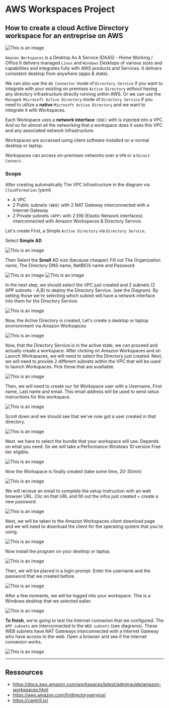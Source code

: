# AWS Workspaces Project

## How to create a cloud Active Directory workspace for an entreprise on AWS

![This is an image](https://github.com/stanleycharles/AWS/blob/main/AWS%20Workspaces%20Project/AWS%20Workspaces%20Diagram.png)

`Amazon Workspaces` is a Desktop As A Service (DAAS) - Home Working / Office
It delivers managed `Linux` and `Windows` Desktops of various sizes and capabilities and integrates fully with AWS products and Services. It delivers consistent desktop from anywhere (apps & state).

We can also use the ``AD Connector`` mode of ``Directory Service`` if you want to integrate with your existing on premises ``Active Directory`` without having any directory infrastructure directly running within AWS. Or we can use the ``Managed Microsoft Active Directory`` mode of ``Directory Service`` if you need to utilize a **native** ``Microsoft Active Directory`` and we want to integrate it with Workspaces.

Each Workspace uses a **network interface** ``(ENI)`` with is injected into a VPC. And so for almost all the networking that a workspace does it uses this VPC and any associated network infrastructure.

Workspaces are accessed using client software installed on a normal desktop or laptop.

Workspaces can access on-premises networks over a ``VPN`` or a ``Direct Connect``.

### Scope

After creating automatically The VPC Infrastructure in the diagram via ``Cloudformation`` (yaml)
 - A VPC
 - 2 Public subnets ``(WEB)`` with 2 NAT Gateway interconnected with a Internet Gateway 
 - 2 Private subnets ``(APP)`` with 2 ENI (Elastic Network interfaces) interconnected with Amazon Workspaces & Directory Service.

Let's create First, a Simple ``Active Directory`` via ``Directory Service``.

Select **Simple AD**

![This is an image](https://github.com/stanleycharles/AWS/blob/main/AWS%20Workspaces%20Project/AWS%20Directory%20Service%20-%20Select%20The%20AD.png)

Then Select the **Small** AD size (because cheaper)
Fill out The Organization name, The Directory DNS name, NetBIOS name and Password

![This is an image](https://github.com/stanleycharles/AWS/blob/main/AWS%20Workspaces%20Project/AWS%20Directory%20Service%20-%20Fill%20out%20pt.1.png)
![This is an image](https://github.com/stanleycharles/AWS/blob/main/AWS%20Workspaces%20Project/AWS%20Directory%20Service%20-%20Fill%20out%20pt.2.png)

In the next step, we should select the VPC just created and 2 subnets (2 APP subnets - A,B) to deploy the Directory Service. (see the Diagram).
By setting those we're selecting which subnet will have a network interface into them for the Directory Service.

![This is an image](https://github.com/stanleycharles/AWS/blob/main/AWS%20Workspaces%20Project/AWS%20Directory%20Service%20-%20Select%20VPC-SN.png)

Now, the Active Directory is created, Let's create a desktop or laptop environnment via Amazon Worksapces

![This is an image](https://github.com/stanleycharles/AWS/blob/main/AWS%20Workspaces%20Project/AWS%20Directory%20Service%20-%20AD%20Created.png)

Now, that the Directory Service is in the active state, we can proceed and actually create a workspace. After clicking on Amazon Workspaces and on Launch Workspaces, we will need to select the Directory just created. 
Next, we will need to provide 2 different subnets within the VPC that will be used to launch Workspaces. Pick those that are availiable.

![This is an image](https://github.com/stanleycharles/AWS/blob/main/AWS%20Workspaces%20Project/AWS%20Workspaces%20-%20Create%20Workspaces.png)

Then, we will need to create our 1st Workspace user with a Username, First name, Last name and email. This email address will be used to send setuo instructions for this workspace.

![This is an image](https://github.com/stanleycharles/AWS/blob/main/AWS%20Workspaces%20Project/AWS%20Workspaces%20-%20Add%20AD%20User.png)

Scroll down and we should see that we've now got a user created in that directory.

![This is an image](https://github.com/stanleycharles/AWS/blob/main/AWS%20Workspaces%20Project/AWS%20Workspaces%20-%20Add%20AD%20Verif.png)

Next. we have to select the bundle that your workspace will use. Depends on what you
need. So we will take a Performance Windows 10 version Free tier eligible.

![This is an image](https://github.com/stanleycharles/AWS/blob/main/AWS%20Workspaces%20Project/AWS%20Workspaces%20-%20Select%20Bundles.png)

Now the Workspace is finally created (take some time, 20-30min)

![This is an image](https://github.com/stanleycharles/AWS/blob/main/AWS%20Workspaces%20Project/AWS%20Workspaces%20-%20Workspace%20Created.png)

We will recieve an email to complete the setup instruction with an web browser URL. Clic on that URL and
fill out the infos just created + create a new password.

![This is an image](https://github.com/stanleycharles/AWS/blob/main/AWS%20Workspaces%20Project/AWS%20Workspaces%20-%20Web%20Setup%20Portail.png)

Next, we will be taken to the Amazon Workspaces client download page and we will need to
download the client for the operating system that you're using.

![This is an image](https://github.com/stanleycharles/AWS/blob/main/AWS%20Workspaces%20Project/AWS%20Workspaces%20-%20Install%20client.png)

Now install the program on your desktop or laptop.

![This is an image](https://github.com/stanleycharles/AWS/blob/main/AWS%20Workspaces%20Project/AWS%20Workspaces%20-%20Install%20client.png)

Then, we will be placed in a login prompt. Enter the username and the password that we created before.

![This is an image](https://github.com/stanleycharles/AWS/blob/main/AWS%20Workspaces%20Project/AWS%20Workspaces%20-%20Web%20Workspaces%20Portail.png)

After a few moments, we will be logged into your workspace. This is a Windows desktop that we selected ealier.

![This is an image](https://github.com/stanleycharles/AWS/blob/main/AWS%20Workspaces%20Project/AWS%20Workspaces%20-%20Windows.png)

**To finish**, we're going to test the Internet connexion that we configured. The ``APP subnets`` are interconnected to the ``WEB subnets`` (see diagrams). These WEB subnets have NAT Gateways interconnected with a Internet Gateway who have access to the web.
Open a browser and see if the internet connexion works.

![This is an image](https://github.com/stanleycharles/AWS/blob/main/AWS%20Workspaces%20Project/AWS%20Workspaces%20-%20internet.png)

  ---
  
  ## Ressources
   - https://docs.aws.amazon.com/workspaces/latest/adminguide/amazon-workspaces.html
   - https://aws.amazon.com/fr/directoryservice/
   - https://cantrill.io/
   

